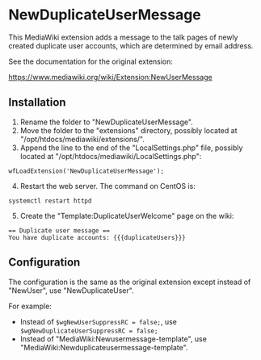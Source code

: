 # NewDuplicateUserMessage

This MediaWiki extension adds a message to the talk pages of newly created duplicate user accounts, which are determined by email address.

See the documentation for the original extension:

https://www.mediawiki.org/wiki/Extension:NewUserMessage

## Installation

1. Rename the folder to "NewDuplicateUserMessage".
2. Move the folder to the "extensions" directory, possibly located at "/opt/htdocs/mediawiki/extensions/".
3. Append the line to the end of the "LocalSettings.php" file, possibly located at "/opt/htdocs/mediawiki/LocalSettings.php":
```
wfLoadExtension('NewDuplicateUserMessage');
```
4. Restart the web server. The command on CentOS is:
```
systemctl restart httpd
```
5. Create the "Template:DuplicateUserWelcome" page on the wiki:
```
== Duplicate user message ==
You have duplicate accounts: {{{duplicateUsers}}}
```

## Configuration

The configuration is the same as the original extension except instead of "NewUser", use "NewDuplicateUser".

For example:
* Instead of `$wgNewUserSuppressRC = false;`, use `$wgNewDuplicateUserSuppressRC = false;`
* Instead of "MediaWiki:Newusermessage-template", use "MediaWiki:Newduplicateusermessage-template".
